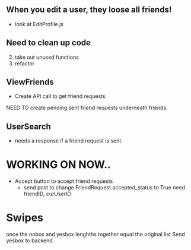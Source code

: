 

## When you edit a user, they loose all friends!
  - look at EditProfile.js


## Need to clean up code
2. take out unused functions
3. refactor

## ViewFriends
  - Create API call to get friend requests

NEED TO 
  create pending sent friend requests underneath friends.

## UserSearch 
  - needs a response if a friend request is sent.





# WORKING ON NOW.. 
  + Accept button to accept friend requests
    + send post to change FriendRequest.accepted_status to True
      need friendID, curUserID




# Swipes
  once the nobox and yesbox lenghths together equal the original list Send yesbox to backend.